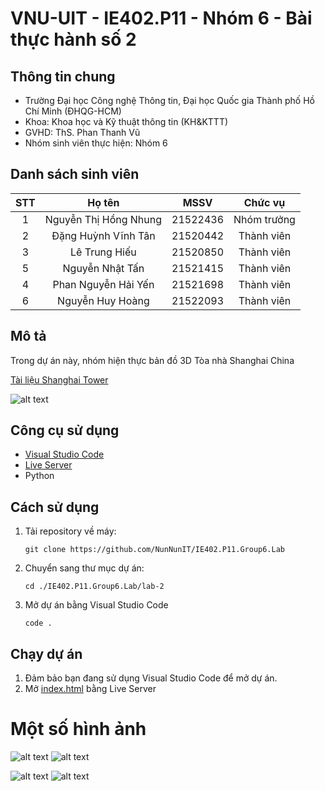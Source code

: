 # VNU-UIT - IE402.P11 - Nhóm 6 - Bài thực hành số 2

## Thông tin chung

- Trường Đại học Công nghệ Thông tin, Đại học Quốc gia Thành phố Hồ Chí Minh (ĐHQG-HCM)
- Khoa: Khoa học và Kỹ thuật thông tin (KH&KTTT)
- GVHD: ThS. Phan Thanh Vũ
- Nhóm sinh viên thực hiện: Nhóm 6

## Danh sách sinh viên

| STT |        Họ tên         |   MSSV   |   Chức vụ   |
| :-: | :-------------------: | :------: | :---------: |
|  1  | Nguyễn Thị Hồng Nhung | 21522436 | Nhóm trưởng |
|  2  |  Đặng Huỳnh Vĩnh Tân  | 21520442 | Thành viên  |
|  3  |     Lê Trung Hiếu     | 21520850 | Thành viên  |
|  5  |    Nguyễn Nhật Tấn    | 21521415 | Thành viên  |
|  4  |  Phan Nguyễn Hải Yến  | 21521698 | Thành viên  |
|  6  |   Nguyễn Huy Hoàng    | 21522093 | Thành viên  |

## Mô tả

Trong dự án này, nhóm hiện thực bản đồ 3D Tòa nhà Shanghai China

[Tài liệu Shanghai Tower](https://www.slideshare.net/slideshow/shanghai-tower-facadedesignprocess11102011/31069337?fbclid=IwY2xjawGkJsJleHRuA2FlbQIxMAABHegYGvYl1g-nkjXQGJpM-tVOgiwk8uNEz1b7cyVsbknYI-Y_qHp3sZ5zNw_aem_zHQgI7d4zz-X290iiDCv6A#2)

![alt text](/texture/shanghai.png)

## Công cụ sử dụng

- [Visual Studio Code](https://code.visualstudio.com/Download)
- [Live Server](https://marketplace.visualstudio.com/items?itemName=ritwickdey.LiveServer)
- Python

## Cách sử dụng

1. Tải repository về máy:
   ```
   git clone https://github.com/NunNunIT/IE402.P11.Group6.Lab
   ```
2. Chuyển sang thư mục dự án:
   ```
   cd ./IE402.P11.Group6.Lab/lab-2
   ```
3. Mở dự án bằng Visual Studio Code
   ```
   code .
   ```

## Chạy dự án

1. Đảm bảo bạn đang sử dụng Visual Studio Code để mở dự án.
2. Mở [index.html](./index.html) bằng Live Server

# Một số hình ảnh
![alt text](/texture/image-1.png)
![alt text](/texture/image.png)

![alt text](/texture/image-3.png)
![alt text](/texture/image-2.png)
